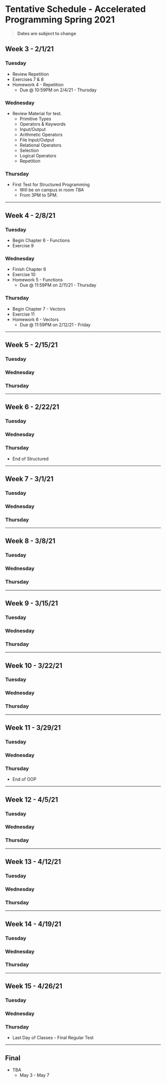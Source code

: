# Tentative Schedule - Accelerated Programming Spring 2021
> **Dates are subject to change**

## Week 3 - 2/1/21

### Tuesday
* Review Repetition
* Exercises 7 & 8
* Homework 4 - Repetition
    * Due @ 10:59PM on 2/4/21 - Thursday

### Wednesday
* Review Material for test.
    * Primitive Types 
    * Operators & Keywords 
    * Input/Output 
    * Arithmetic Operators 
    * File Input/Output 
    * Relational Operators
    * Selection 
    * Logical Operators 
    * Repetition

### Thursday
* First Test for Structured Programming
    * Will be on campus in room *TBA*
    * From 3PM to 5PM.

----
## Week 4 - 2/8/21

### Tuesday
* Begin Chapter 6 - Functions
* Exercise 9

### Wednesday
* Finish Chapter 6
* Exercise 10
* Homework 5 - Functions
    * Due @ 11:59PM on 2/11/21 - Thursday

### Thursday
* Begin Chapter 7 - Vectors
* Exercise 11
* Homework 6 - Vectors
    * Due @ 11:59PM on 2/12/21 - Friday

----
## Week 5 - 2/15/21

### Tuesday

### Wednesday

### Thursday

----
## Week 6 - 2/22/21

### Tuesday

### Wednesday

### Thursday
* End of Structured

----
## Week 7 - 3/1/21

### Tuesday

### Wednesday

### Thursday

----
## Week 8 - 3/8/21

### Tuesday

### Wednesday

### Thursday

----
## Week 9 - 3/15/21

### Tuesday

### Wednesday

### Thursday

----
## Week 10 - 3/22/21

### Tuesday

### Wednesday

### Thursday

----
## Week 11 - 3/29/21

### Tuesday

### Wednesday

### Thursday
* End of OOP

----
## Week 12 - 4/5/21

### Tuesday

### Wednesday

### Thursday

----
## Week 13 - 4/12/21

### Tuesday

### Wednesday

### Thursday

----
## Week 14 - 4/19/21

### Tuesday

### Wednesday

### Thursday

----
## Week 15 - 4/26/21

### Tuesday

### Wednesday

### Thursday
* Last Day of Classes - Final Regular Test

----
## Final
* TBA
    * May 3 - May 7